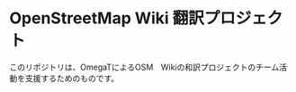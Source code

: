 OpenStreetMap Wiki 翻訳プロジェクト
===================================

このリポジトリは、OmegaTによるOSM　Wikiの和訳プロジェクトのチーム活動を支援するためのものです。

